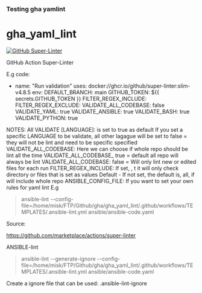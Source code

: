 ### Testing gha yamlint
# gha_yaml_lint
[![GitHub Super-Linter](https://github.com/Misk77/gha_yaml_lint/actions/workflows/Syntax_validation/badge.svg)](https://github.com/marketplace/actions/super-linter)

GitHub Action Super-Linter



E.g code:
- name: "Run validation"
        uses: docker://ghcr.io/github/super-linter:slim-v4.8.5
        env:
          DEFAULT_BRANCH: main
          GITHUB_TOKEN: ${{ secrets.GITHUB_TOKEN }}
          FILTER_REGEX_INCLUDE:
          FILTER_REGEX_EXCLUDE:
          VALIDATE_ALL_CODEBASE: false
          VALIDATE_YAML: true
          VALIDATE_ANSIBLE: true
          VALIDATE_BASH: true
          VALIDATE_PYTHON: true



NOTES:
All VALIDATE [LANGUAGE]: is set to true as default
If you set a specific LANGUAGE to be validate, all other lagague will be set to false = they will not be lint and need to be specific specified
VALIDATE_ALL_CODEBASE:
Here we can choose if whole repo should be lint all the time
VALIDATE_ALL_CODEBASE_ true  = default all repo will always be lint
VALIDATE_ALL_CODEBASE: false = Will only lint new or edited files for each run
FILTER_REGEX_INCLUDE:
If set, , t it will only check directory or files that is set as values
Default - If not set, the default is, all,  if will include whole repo
ANSIBLE_CONFIG_FILE:
If you want to set your own rules for yaml lint
E.g
> ansible-lint  --config-file=/home/misk/FTP/Github/gha/gha_yaml_lint/.github/workflows/TEMPLATES/.ansible-lint.yml  ansible/ansible-code.yaml






Source:

https://github.com/marketplace/actions/super-linter


ANSIBLE-lint


> ansible-lint --generate-ignore  --config-file=/home/misk/FTP/Github/gha/gha_yaml_lint/.github/workflows/TEMPLATES/.ansible-lint.yml  ansible/ansible-code.yaml

Create a ignore file that can be used:  .ansible-lint-ignore
